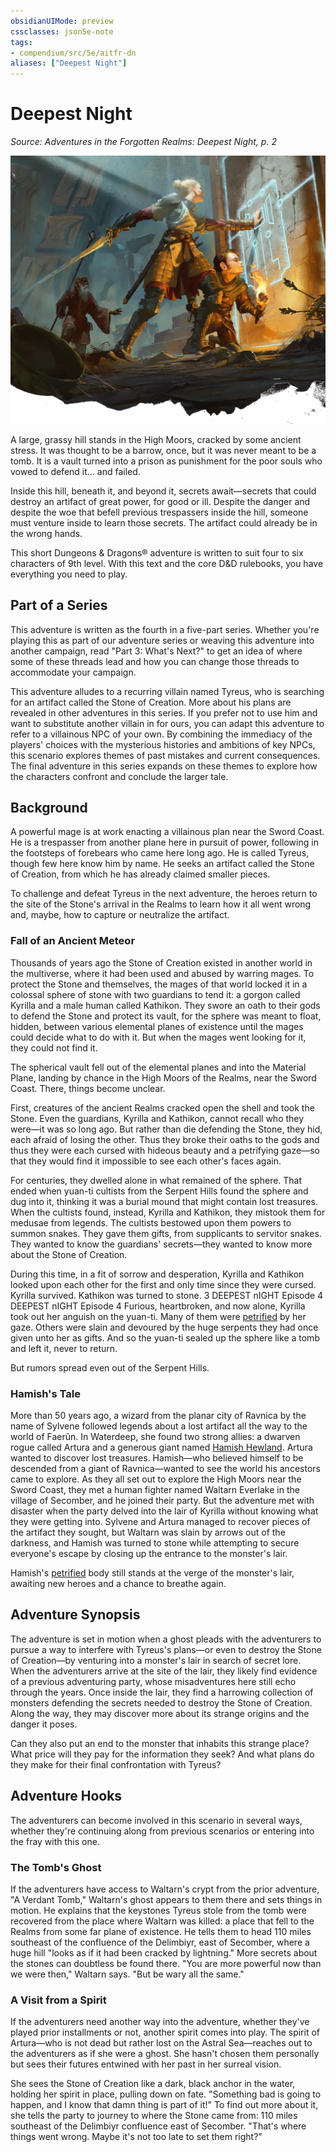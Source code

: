 ```yaml
---
obsidianUIMode: preview
cssclasses: json5e-note
tags:
- compendium/src/5e/aitfr-dn
aliases: ["Deepest Night"]
---
```

# Deepest Night
*Source: Adventures in the Forgotten Realms: Deepest Night, p. 2* 

![](https://raw.githubusercontent.com/5etools-mirror-3/5etools-img/main/adventure/AitFR-DN/16_1476395070.webp#center)

A large, grassy hill stands in the High Moors, cracked by some ancient stress. It was thought to be a barrow, once, but it was never meant to be a tomb. It is a vault turned into a prison as punishment for the poor souls who vowed to defend it... and failed.

Inside this hill, beneath it, and beyond it, secrets await—secrets that could destroy an artifact of great power, for good or ill. Despite the danger and despite the woe that befell previous trespassers inside the hill, someone must venture inside to learn those secrets. The artifact could already be in the wrong hands.

This short Dungeons & Dragons® adventure is written to suit four to six characters of 9th level. With this text and the core D&D rulebooks, you have everything you need to play.

## Part of a Series

This adventure is written as the fourth in a five-part series. Whether you're playing this as part of our adventure series or weaving this adventure into another campaign, read "Part 3: What's Next?" to get an idea of where some of these threads lead and how you can change those threads to accommodate your campaign.

This adventure alludes to a recurring villain named Tyreus, who is searching for an artifact called the Stone of Creation. More about his plans are revealed in other adventures in this series. If you prefer not to use him and want to substitute another villain in for ours, you can adapt this adventure to refer to a villainous NPC of your own. By combining the immediacy of the players' choices with the mysterious histories and ambitions of key NPCs, this scenario explores themes of past mistakes and current consequences. The final adventure in this series expands on these themes to explore how the characters confront and conclude the larger tale.

## Background

A powerful mage is at work enacting a villainous plan near the Sword Coast. He is a trespasser from another plane here in pursuit of power, following in the footsteps of forebears who came here long ago. He is called Tyreus, though few here know him by name. He seeks an artifact called the Stone of Creation, from which he has already claimed smaller pieces.

To challenge and defeat Tyreus in the next adventure, the heroes return to the site of the Stone's arrival in the Realms to learn how it all went wrong and, maybe, how to capture or neutralize the artifact.

### Fall of an Ancient Meteor

Thousands of years ago the Stone of Creation existed in another world in the multiverse, where it had been used and abused by warring mages. To protect the Stone and themselves, the mages of that world locked it in a colossal sphere of stone with two guardians to tend it: a gorgon called Kyrilla and a male human called Kathikon. They swore an oath to their gods to defend the Stone and protect its vault, for the sphere was meant to float, hidden, between various elemental planes of existence until the mages could decide what to do with it. But when the mages went looking for it, they could not find it.

The spherical vault fell out of the elemental planes and into the Material Plane, landing by chance in the High Moors of the Realms, near the Sword Coast. There, things become unclear.

First, creatures of the ancient Realms cracked open the shell and took the Stone. Even the guardians, Kyrilla and Kathikon, cannot recall who they were—it was so long ago. But rather than die defending the Stone, they hid, each afraid of losing the other. Thus they broke their oaths to the gods and thus they were each cursed with hideous beauty and a petrifying gaze—so that they would find it impossible to see each other's faces again.

For centuries, they dwelled alone in what remained of the sphere. That ended when yuan-ti cultists from the Serpent Hills found the sphere and dug into it, thinking it was a burial mound that might contain lost treasures. When the cultists found, instead, Kyrilla and Kathikon, they mistook them for medusae from legends. The cultists bestowed upon them powers to summon snakes. They gave them gifts, from supplicants to servitor snakes. They wanted to know the guardians' secrets—they wanted to know more about the Stone of Creation.

During this time, in a fit of sorrow and desperation, Kyrilla and Kathikon looked upon each other for the first and only time since they were cursed. Kyrilla survived. Kathikon was turned to stone. 3 DEEPEST nIGHT Episode 4 DEEPEST nIGHT Episode 4 Furious, heartbroken, and now alone, Kyrilla took out her anguish on the yuan-ti. Many of them were [petrified](Mechanics/Rules/conditions.md#Petrified) by her gaze. Others were slain and devoured by the huge serpents they had once given unto her as gifts. And so the yuan-ti sealed up the sphere like a tomb and left it, never to return.

But rumors spread even out of the Serpent Hills.

### Hamish's Tale

More than 50 years ago, a wizard from the planar city of Ravnica by the name of Sylvene followed legends about a lost artifact all the way to the world of Faerûn. In Waterdeep, she found two strong allies: a dwarven rogue called Artura and a generous giant named [Hamish Hewland](Mechanics/bestiary/npc/hamish-hewland-aitfr-dn.md). Artura wanted to discover lost treasures. Hamish—who believed himself to be descended from a giant of Ravnica—wanted to see the world his ancestors came to explore. As they all set out to explore the High Moors near the Sword Coast, they met a human fighter named Waltarn Everlake in the village of Secomber, and he joined their party. But the adventure met with disaster when the party delved into the lair of Kyrilla without knowing what they were getting into. Sylvene and Artura managed to recover pieces of the artifact they sought, but Waltarn was slain by arrows out of the darkness, and Hamish was turned to stone while attempting to secure everyone's escape by closing up the entrance to the monster's lair.

Hamish's [petrified](Mechanics/Rules/conditions.md#Petrified) body still stands at the verge of the monster's lair, awaiting new heroes and a chance to breathe again.

## Adventure Synopsis

The adventure is set in motion when a ghost pleads with the adventurers to pursue a way to interfere with Tyreus's plans—or even to destroy the Stone of Creation—by venturing into a monster's lair in search of secret lore. When the adventurers arrive at the site of the lair, they likely find evidence of a previous adventuring party, whose misadventures here still echo through the years. Once inside the lair, they find a harrowing collection of monsters defending the secrets needed to destroy the Stone of Creation. Along the way, they may discover more about its strange origins and the danger it poses.

Can they also put an end to the monster that inhabits this strange place? What price will they pay for the information they seek? And what plans do they make for their final confrontation with Tyreus?

## Adventure Hooks

The adventurers can become involved in this scenario in several ways, whether they're continuing along from previous scenarios or entering into the fray with this one.

### The Tomb's Ghost

If the adventurers have access to Waltarn's crypt from the prior adventure, "A Verdant Tomb," Waltarn's ghost appears to them there and sets things in motion. He explains that the keystones Tyreus stole from the tomb were recovered from the place where Waltarn was killed: a place that fell to the Realms from some far plane of existence. He tells them to head 110 miles southeast of the confluence of the Delimbiyr, east of Secomber, where a huge hill "looks as if it had been cracked by lightning." More secrets about the stones can doubtless be found there. "You are more powerful now than we were then," Waltarn says. "But be wary all the same."

### A Visit from a Spirit

If the adventurers need another way into the adventure, whether they've played prior installments or not, another spirit comes into play. The spirit of Artura—who is not dead but rather lost on the Astral Sea—reaches out to the adventurers as if she were a ghost. She hasn't chosen them personally but sees their futures entwined with her past in her surreal vision.

She sees the Stone of Creation like a dark, black anchor in the water, holding her spirit in place, pulling down on fate. "Something bad is going to happen, and I know that damn thing is part of it!" To find out more about it, she tells the party to journey to where the Stone came from: 110 miles southeast of the Delimbiyr confluence east of Secomber. "That's where things went wrong. Maybe it's not too late to set them right?"